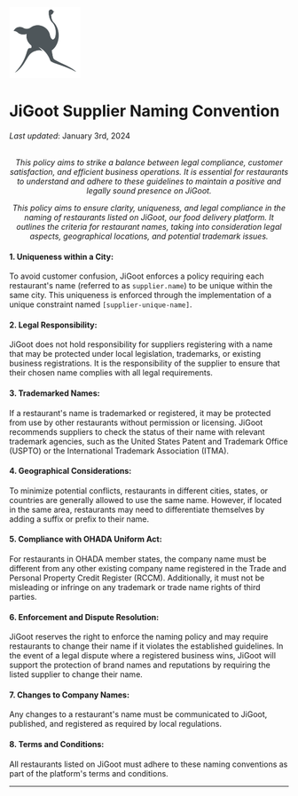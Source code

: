 <img src="https://github.com/Dlvnkenye/terms/blob/main/logo520.png" width="128" height="128">

# JiGoot Supplier Naming Convention
*Last updated*: January 3rd, 2024
</br>
</br>
*<p align="center">This policy aims to strike a balance between legal compliance, customer satisfaction, and efficient business operations. It is essential for restaurants to understand and adhere to these guidelines to maintain a positive and legally sound presence on JiGoot.</p>*
*<p align="center">This policy aims to ensure clarity, uniqueness, and legal compliance in the naming of restaurants listed on JiGoot, our food delivery platform. It outlines the criteria for restaurant names, taking into consideration legal aspects, geographical locations, and potential trademark issues.</p>*

#### 1. Uniqueness within a City:
To avoid customer confusion, JiGoot enforces a policy requiring each restaurant's name (referred to as `supplier.name`) to be unique within the same city. This uniqueness is enforced through the implementation of a unique constraint named `[supplier-unique-name]`.

#### 2. Legal Responsibility:
JiGoot does not hold responsibility for suppliers registering with a name that may be protected under local legislation, trademarks, or existing business registrations. It is the responsibility of the supplier to ensure that their chosen name complies with all legal requirements.

#### 3. Trademarked Names:
If a restaurant's name is trademarked or registered, it may be protected from use by other restaurants without permission or licensing. JiGoot recommends suppliers to check the status of their name with relevant trademark agencies, such as the United States Patent and Trademark Office (USPTO) or the International Trademark Association (ITMA).

#### 4. Geographical Considerations:
To minimize potential conflicts, restaurants in different cities, states, or countries are generally allowed to use the same name. However, if located in the same area, restaurants may need to differentiate themselves by adding a suffix or prefix to their name.

#### 5. Compliance with OHADA Uniform Act:
For restaurants in OHADA member states, the company name must be different from any other existing company name registered in the Trade and Personal Property Credit Register (RCCM). Additionally, it must not be misleading or infringe on any trademark or trade name rights of third parties.

#### 6. Enforcement and Dispute Resolution:
JiGoot reserves the right to enforce the naming policy and may require restaurants to change their name if it violates the established guidelines. In the event of a legal dispute where a registered business wins, JiGoot will support the protection of brand names and reputations by requiring the listed supplier to change their name.

#### 7. Changes to Company Names:
Any changes to a restaurant's name must be communicated to JiGoot, published, and registered as required by local regulations.

#### 8. Terms and Conditions:
All restaurants listed on JiGoot must adhere to these naming conventions as part of the platform's terms and conditions.

---


